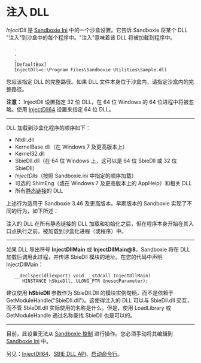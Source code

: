 # 注入 DLL

_InjectDll_ 是 [Sandboxie Ini](SandboxieIni.md) 中的一个沙盒设置。它告诉 Sandboxie 将某个 DLL "注入"到沙盒中的每个程序中。"注入"意味着该 DLL 将被加载到程序中。
```
   .
   .
   .
   [DefaultBox]
   InjectDll=c:\Program Files\Sandboxie Utilities\Sample.dll
```

您应该指定 DLL 的完整路径。如果 DLL 文件本身位于沙盒内，请指定沙盒内的完整路径。

**注意：** InjectDll 设置指定 32 位 DLL，在 64 位 Windows 的 64 位进程中将被忽略。使用 [InjectDll64](InjectDll64.md) 设置来指定 64 位 DLL。

* * *

DLL 加载到沙盒化程序的顺序如下：

* Ntdll.dll
* KernelBase.dll（在 Windows 7 及更高版本上）
* Kernel32.dll
* SbieDll.dll（在 64 位 Windows 上，这可以是 64 位 SbieDll 或 32 位 SbieDll）
* _InjectDlls_（按照 Sandboxie.ini 中指定的顺序加载）
* 可选的 ShimEng（或在 Windows 7 及更高版本上的 AppHelp）和相关 DLL
* 所有[静态链接](https://msdn.microsoft.com/en-us/library/ms684184(VS.85).aspx)的 DLL

上述行为适用于 Sandboxie 3.46 及更高版本。早期版本的 Sandboxie 实现了不同的行为，如下所述：

注入的 DLL 在所有静态链接的 DLL 加载和初始化之后，但在程序本身开始在其入口点执行之前，被加载到沙盒化进程（或程序）中。

* * *

如果 DLL 导出符号 **InjectDllMain** 或 **InjectDllMain@8**，Sandboxie 将在 DLL 加载后调用此过程，并传递 SbieDll 模块的地址。在您的代码中声明 InjectDllMain：
```
   __declspec(dllexport) void __stdcall InjectDllMain(
      HINSTANCE hSbieDll, ULONG_PTR UnusedParameter);
```

建议使用 **hSbieDll** 参数作为 SbieDll.Dll 的模块实例句柄，而不是依赖于 GetModuleHandle("SbieDll.dll")。这使得注入的 DLL 可以与 SbieDll.dll 交互，而不管 SbieDll.dll 实际使用的名称是什么。但是，使用 LoadLibrary 或 GetModuleHandle 通过名称查找 SbieDll 也是可以的。

* * *

目前，此设置无法从 [Sandboxie 控制](SandboxieControl.md) 进行操作。您必须手动将其编辑到 [Sandboxie Ini](SandboxieIni.md) 中。

另见：[InjectDll64](InjectDll64.md)、[SBIE DLL API](SBIEDLLAPI.md)、[启动命令行](StartCommandLine.md)。 